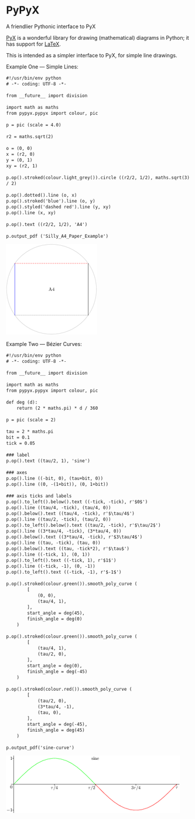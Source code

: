 # PyPyX
A friendlier Pythonic interface to PyX

[PyX](http://pyx.sourceforge.net/) is a wonderful library for drawing (mathematical) diagrams in Python; it has support for [LaTeX](https://en.wikipedia.org/wiki/LaTeX).

This is intended as a simpler interface to PyX, for simple line drawings.

Example One — Simple Lines:

```
#!/usr/bin/env python
# -*- coding: UTF-8 -*-

from __future__ import division

import math as maths
from pypyx.pypyx import colour, pic

p = pic (scale = 4.0)

r2 = maths.sqrt(2)

o = (0, 0)
x = (r2, 0)
y = (0, 1)
xy = (r2, 1)

p.op().stroked(colour.light_grey()).circle ((r2/2, 1/2), maths.sqrt(3) / 2)

p.op().dotted().line (o, x)
p.op().stroked('blue').line (o, y)
p.op().styled('dashed red').line (y, xy)
p.op().line (x, xy)

p.op().text ((r2/2, 1/2), 'A4')

p.output_pdf ('Silly_A4_Paper_Example')
```

![Silly A4 Paper Example](/example/Silly_A4_Paper_Example.png)

Example Two — Bézier Curves:

```
#!/usr/bin/env python
# -*- coding: UTF-8 -*-

from __future__ import division

import math as maths
from pypyx.pypyx import colour, pic

def deg (d):
	return (2 * maths.pi) * d / 360

p = pic (scale = 2)

tau = 2 * maths.pi
bit = 0.1
tick = 0.05

### label
p.op().text ((tau/2, 1), 'sine')

### axes
p.op().line ((-bit, 0), (tau+bit, 0))
p.op().line ((0, -(1+bit)), (0, 1+bit))

### axis ticks and labels
p.op().to_left().below().text ((-tick, -tick), r'$0$')
p.op().line ((tau/4, -tick), (tau/4, 0))
p.op().below().text ((tau/4, -tick), r'$\tau/4$')
p.op().line ((tau/2, -tick), (tau/2, 0))
p.op().to_left().below().text ((tau/2, -tick), r'$\tau/2$')
p.op().line ((3*tau/4, -tick), (3*tau/4, 0))
p.op().below().text ((3*tau/4, -tick), r'$3\tau/4$')
p.op().line ((tau, -tick), (tau, 0))
p.op().below().text ((tau, -tick*2), r'$\tau$')
p.op().line ((-tick, 1), (0, 1))
p.op().to_left().text ((-tick, 1), r'$1$')
p.op().line ((-tick, -1), (0, -1))
p.op().to_left().text ((-tick, -1), r'$-1$')

p.op().stroked(colour.green()).smooth_poly_curve (
		[
			(0, 0),
			(tau/4, 1),
		],
		start_angle = deg(45),
		finish_angle = deg(0)
	)

p.op().stroked(colour.green()).smooth_poly_curve (
		[
			(tau/4, 1),
			(tau/2, 0),
		],
		start_angle = deg(0),
		finish_angle = deg(-45)
	)

p.op().stroked(colour.red()).smooth_poly_curve (
		[
			(tau/2, 0),
			(3*tau/4, -1),
			(tau, 0),
		],
		start_angle = deg(-45),
		finish_angle = deg(45)
	)

p.output_pdf('sine-curve')
```

![sine curve](/example/sine-curve.png)

